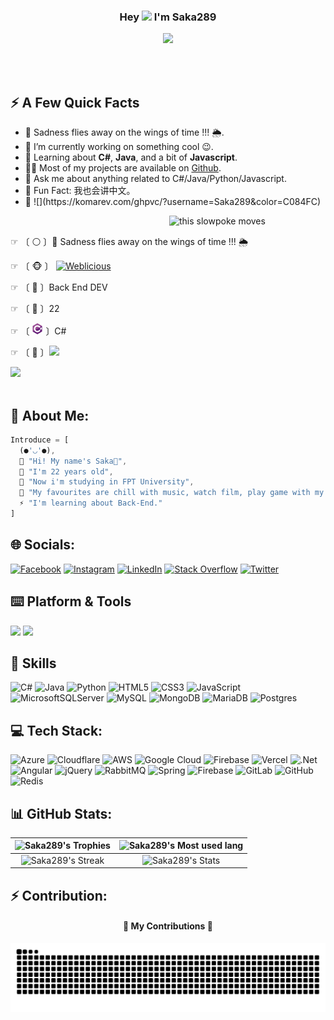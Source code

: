 ### <p align="center">Hey <img src="https://media.giphy.com/media/hvRJCLFzcasrR4ia7z/giphy.gif" width="25"> I'm Saka289</p>

<p align="center"> 
  <a href="https://github.com/Saka289">
    <img src="https://readme-typing-svg.demolab.com?font=Fira+Code&color=%23C084FC&lines=Student+%2F+Developer+%2F+Athlete+;%F0%9F%9A%80+Back-End+Developer+%2F+Devops;%F0%9F%96%A5+Active+OpenSource+Contributor">
  </a>
</p> 

<br><br>

## ⚡️ A Few Quick Facts

<ul>
<li>🌈 Sadness flies away on the wings of time !!! 🌦️.</li>
<li>🔭 I’m currently working on something cool 😉.</li>
<li>🧐 Learning about <strong>C#</strong>, <strong>Java</strong>, and a bit of <strong>Javascript</strong>.</li>
<li>👨‍💻 Most of my projects are available on <a href="https://github.com/Saka289">Github</a>.</li>
<li>📝 Ask me about anything related to C#/Java/Python/Javascript.</li>
<li>🎉 Fun Fact: 我也会讲中文。</li>
<li>👀 ![](https://komarev.com/ghpvc/?username=Saka289&color=C084FC) </li>
</ul>

<div>
  <img align="right" src="https://media.giphy.com/media/M9gbBd9nbDrOTu1Mqx/giphy.gif" alt="this slowpoke moves" width="250"/> <br>

☞ 〔 ⚪️ 〕🌈 Sadness flies away on the wings of time !!! 🌦️

☞ 〔 🐵 〕 <a href="https://daihoc.fpt.edu.vn/">![Weblicious](https://img.shields.io/badge/Student-FTP%20University-orange)</a>

☞ 〔 🐼 〕Back End DEV

☞ 〔 🤾 〕22

☞ 〔 <img src="https://raw.githubusercontent.com/devicons/devicon/master/icons/csharp/csharp-original.svg" height="18" width="18" /> 〕C#

☞ 〔 👀 〕![](https://komarev.com/ghpvc/?username=Saka289&color=C084FC)

  <img src="https://spotify-github-profile.kittinanx.com/api/view?uid=7yy6f3cw5tcqksxnfoxjl8azd&cover_image=true&theme=novatorem&show_offline=false&background_color=121212&interchange=false&bar_color=c084fc&bar_color_cover=true" />

</div>

<br>

## 💫 About Me:
```js
Introduce = [   
  (●'◡'●),  
  🔭 "Hi! My name's Saka🌝",
  🎂 "I'm 22 years old",   
  🌱 "Now i'm studying in FPT University",  
  🤔 "My favourites are chill with music, watch film, play game with my friends and code",  
  ⚡ "I'm learning about Back-End."  
]
```


## 🌐 Socials:
[![Facebook](https://img.shields.io/badge/Facebook-%231877F2.svg?style=for-the-badge&logo=Facebook&logoColor=white)](https://www.facebook.com/saka289/) 
[![Instagram](https://img.shields.io/badge/Instagram-%23E4405F.svg?style=for-the-badge&logo=Instagram&logoColor=white)](https://www.instagram.com/_nam_saka/) 
[![LinkedIn](https://img.shields.io/badge/LinkedIn-%230077B5.svg?style=for-the-badge&logo=linkedin&logoColor=white)](https://www.linkedin.com/in/saka289/) 
[![Stack Overflow](https://img.shields.io/badge/-Stackoverflow-FE7A16?style=for-the-badge&logo=stack-overflow&logoColor=white)](https://stackoverflow.com/users/19101160/l%c3%aa-ho%c3%a0i-nam) 
[![Twitter](https://img.shields.io/badge/Twitter-%231DA1F2.svg?style=for-the-badge&logo=Twitter&logoColor=white)](https://twitter.com/nam_saka289)


## ⌨️ Platform & Tools
[![](https://img.shields.io/badge/Windows-10-2376bc?style=for-the-badge&logo=windows)](https://www.microsoft.com/windows/get-windows-10)
[![](https://img.shields.io/badge/IDE-Visual%20Studio%20Code-blue?style=for-the-badge&logo=visual-studio-code)](https://code.visualstudio.com/)


## 🚀 Skills
![C#](https://img.shields.io/badge/c%23-%23239120.svg?style=for-the-badge&logo=csharp&logoColor=white) 
![Java](https://img.shields.io/badge/java-%23ED8B00.svg?style=for-the-badge&logo=openjdk&logoColor=white) 
![Python](https://img.shields.io/badge/python-3670A0?style=for-the-badge&logo=python&logoColor=ffdd54) 
![HTML5](https://img.shields.io/badge/html5-%23E34F26.svg?style=for-the-badge&logo=html5&logoColor=white) 
![CSS3](https://img.shields.io/badge/css3-%231572B6.svg?style=for-the-badge&logo=css3&logoColor=white) 
![JavaScript](https://img.shields.io/badge/javascript-%23323330.svg?style=for-the-badge&logo=javascript&logoColor=%23F7DF1E)
![MicrosoftSQLServer](https://img.shields.io/badge/Microsoft%20SQL%20Server-CC2927?style=for-the-badge&logo=microsoft%20sql%20server&logoColor=white) 
![MySQL](https://img.shields.io/badge/mysql-4479A1.svg?style=for-the-badge&logo=mysql&logoColor=white) 
![MongoDB](https://img.shields.io/badge/MongoDB-%234ea94b.svg?style=for-the-badge&logo=mongodb&logoColor=white)
![MariaDB](https://img.shields.io/badge/MariaDB-003545?style=for-the-badge&logo=mariadb&logoColor=white) 
![Postgres](https://img.shields.io/badge/postgres-%23316192.svg?style=for-the-badge&logo=postgresql&logoColor=white)


## 💻 Tech Stack:  
![Azure](https://img.shields.io/badge/azure-%230072C6.svg?style=for-the-badge&logo=microsoftazure&logoColor=white) 
![Cloudflare](https://img.shields.io/badge/Cloudflare-F38020?style=for-the-badge&logo=Cloudflare&logoColor=white) 
![AWS](https://img.shields.io/badge/AWS-%23FF9900.svg?style=for-the-badge&logo=amazon-aws&logoColor=white) 
![Google Cloud](https://img.shields.io/badge/GoogleCloud-%234285F4.svg?style=for-the-badge&logo=google-cloud&logoColor=white) 
![Firebase](https://img.shields.io/badge/firebase-%23039BE5.svg?style=for-the-badge&logo=firebase) 
![Vercel](https://img.shields.io/badge/vercel-%23000000.svg?style=for-the-badge&logo=vercel&logoColor=white) 
![.Net](https://img.shields.io/badge/.NET-5C2D91?style=for-the-badge&logo=.net&logoColor=white) 
![Angular](https://img.shields.io/badge/angular-%23DD0031.svg?style=for-the-badge&logo=angular&logoColor=white) 
![jQuery](https://img.shields.io/badge/jquery-%230769AD.svg?style=for-the-badge&logo=jquery&logoColor=white) 
![RabbitMQ](https://img.shields.io/badge/rabbitmq-FF6600?style=for-the-badge&logo=rabbitmq&logoColor=white) 
![Spring](https://img.shields.io/badge/spring-%236DB33F.svg?style=for-the-badge&logo=spring&logoColor=white) 
![Firebase](https://img.shields.io/badge/firebase-a08021?style=for-the-badge&logo=firebase&logoColor=ffcd34) 
![GitLab](https://img.shields.io/badge/gitlab-%23181717.svg?style=for-the-badge&logo=gitlab&logoColor=white) 
![GitHub](https://img.shields.io/badge/github-%23121011.svg?style=for-the-badge&logo=github&logoColor=white)
![Redis](https://img.shields.io/badge/redis-%23DD0031.svg?style=for-the-badge&logo=redis&logoColor=white)  


## 📊 GitHub Stats:
| <img width="450em" src="https://github-profile-trophy.vercel.app/?username=Saka289&theme=tokyonight&row=2&column=4&margin-w=10&margin-h=15&no-bg=true" alt="Saka289's Trophies"> | <img width="450em" src="https://github-readme-stats.vercel.app/api/top-langs/?username=Saka289&show_icons=true&locale=en&layout=compact&theme=aura" alt="Saka289's Most used lang"> |
| :------------------------------------------------------------------------------------------------------------------------------------: | :------------------------------------------------------------------------------------------------------------------------------: |
|            <img width="450em" src="https://streak-stats.demolab.com?user=Saka289&theme=aura" alt="Saka289's Streak">             | <img width="450em" src="https://github-readme-stats.vercel.app/api?username=Saka289&show_icons=true&count_private=true&theme=aura" alt="Saka289's Stats"> |


## ⚡ Contribution:

<h4 align="center">🐍 My Contributions 🐍</h4>

<img alt="snake eating my contributions" src="https://raw.githubusercontent.com/Saka289/Saka289/output/github-contribution-grid-snake-dark.svg" />

###
